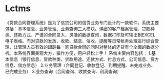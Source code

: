# Lctms
 《贷款合同管理系统》是为了信贷公司的信贷业务专门设计的一款软件。系统主要包括：基本信息、业务管理、业务查询三大模块。详细的客户档案管理、贷款种类、还款方式，严谨的合同录入，灵活的数据查询，数据打印及可输出到EXCEL电子表格。而对贷款的发放、收款、结息、催收、提醒等日常帐务处理进行综合管理，让管理人员有效的跟踪每一笔贷款合同的同时对整体的还贷有个全面的数据分析。本系统界面美观大方，操作方便，用户轻松上手！  系统主要内容包括： 1.基本信息（银行信息、贷款种类、贷款用途、还款方式、付息方式、公司信息、贷方信息、借方信息） 2.业务管理（合同登记、收款登记、到期提醒、未完成业务、已完成业务） 3.业务查询（合同查询、收款查询、利润查询）
